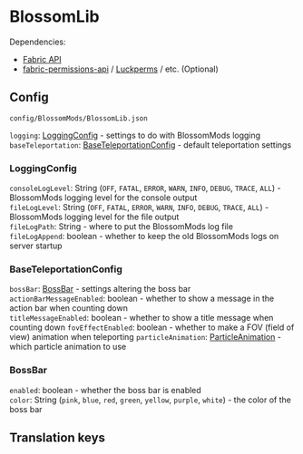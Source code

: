 # BlossomLib

Dependencies:

* [Fabric API]()
* [fabric-permissions-api]() / [Luckperms]() / etc. (Optional)

## Config

`config/BlossomMods/BlossomLib.json`

`logging`: [LoggingConfig](#loggingconfig) - settings to do with BlossomMods logging  
`baseTeleportation`: [BaseTeleportationConfig](#baseteleportationconfig) - default teleportation settings

### LoggingConfig

`consoleLogLevel`: String (`OFF`, `FATAL`, `ERROR`, `WARN`, `INFO`, `DEBUG`, `TRACE`, `ALL`) - BlossomMods logging level
for the console output  
`fileLogLevel`: String (`OFF`, `FATAL`, `ERROR`, `WARN`, `INFO`, `DEBUG`, `TRACE`, `ALL`) - BlossomMods logging level
for the file output  
`fileLogPath`: String - where to put the BlossomMods log file  
`fileLogAppend`: boolean - whether to keep the old BlossomMods logs on server startup

### BaseTeleportationConfig

`bossBar`: [BossBar](#bossbar) - settings altering the boss bar   
`actionBarMessageEnabled`: boolean - whether to show a message in the action bar when counting down  
`titleMessageEnabled`: boolean - whether to show a title message when counting down
`fovEffectEnabled`: boolean - whether to make a FOV (field of view) animation when teleporting
`particleAnimation`: [ParticleAnimation]() - which particle animation to use

### BossBar

`enabled`: boolean - whether the boss bar is enabled  
`color`: String (`pink`, `blue`, `red`, `green`, `yellow`, `purple`, `white`) - the color of the boss bar

## Translation keys